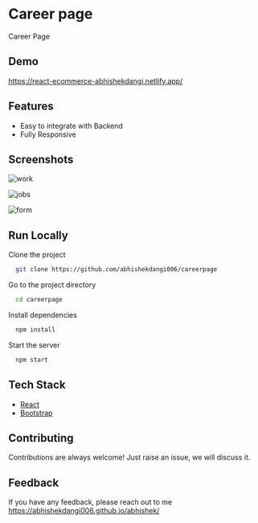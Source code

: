 # Career page

Career Page 


## Demo

https://react-ecommerce-abhishekdangi.netlify.app/

## Features

- Easy to integrate with Backend
- Fully Responsive


## Screenshots


![work](https://github.com/abhishekdangi006/react-ecommerce/assets/76874880/48a896a9-22fc-4152-9abc-91b2bef504b1)


![jobs](https://github.com/abhishekdangi006/react-ecommerce/assets/76874880/c78986dc-9fea-498f-a82f-8e180073eacb)


![form](https://github.com/abhishekdangi006/react-ecommerce/assets/76874880/1ef8c252-85e7-47b4-8311-0560b2d3daf4)


## Run Locally

Clone the project

```bash
  git clone https://github.com/abhishekdangi006/careerpage
```

Go to the project directory

```bash
  cd careerpage
```

Install dependencies

```bash
  npm install
```

Start the server

```bash
  npm start
```



## Tech Stack

* [React](https://reactjs.org/)
* [Bootstrap](https://getbootstrap.com/)

## Contributing

Contributions are always welcome!
Just raise an issue, we will discuss it.


## Feedback

If you have any feedback, please reach out to me https://abhishekdangi006.github.io/abhishek/


